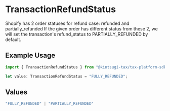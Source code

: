 # TransactionRefundStatus

Shopify has 2 order statuses for refund case: refunded and partially_refunded
If the given order has different status from these 2, we will set the
transaction's refund_status to PARTIALLY_REFUNDED by default.

## Example Usage

```typescript
import { TransactionRefundStatus } from "@kintsugi-tax/tax-platform-sdk/models";

let value: TransactionRefundStatus = "FULLY_REFUNDED";
```

## Values

```typescript
"FULLY_REFUNDED" | "PARTIALLY_REFUNDED"
```